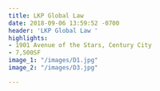 ```yaml
---
title: LKP Global Law
date: 2018-09-06 13:59:52 -0700
header: 'LKP Global Law '
highlights:
- 1901 Avenue of the Stars, Century City
- 7,500SF
image_1: "/images/D1.jpg"
image_2: "/images/D3.jpg"

---
```

